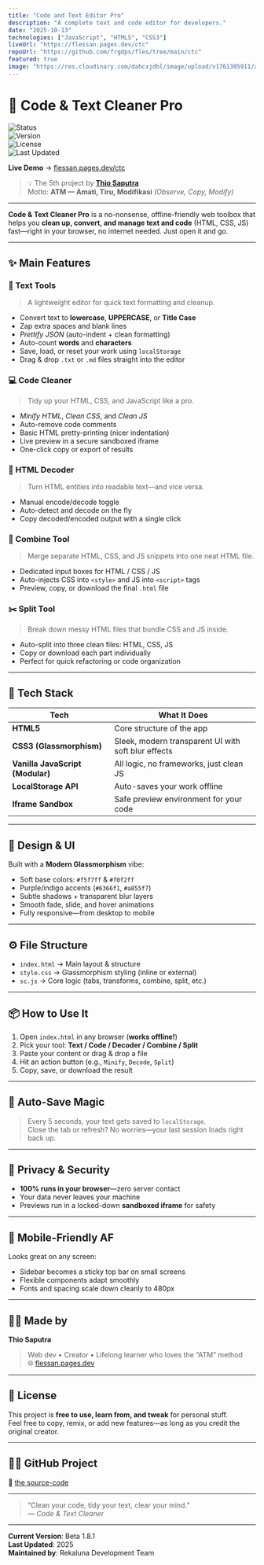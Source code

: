 ```yaml
---
title: "Code and Text Editor Pro"
description: "A complete text and code editor for developers."
date: "2025-10-13"
technologies: ["JavaScript", "HTML5", "CSS3"]
liveUrl: "https://flessan.pages.dev/ctc"
repoUrl: "https://github.com/frgdps/fles/tree/main/ctc"
featured: true
image: "https://res.cloudinary.com/dahcxjdbl/image/upload/v1761305911/aiease_1761305886042_rxuuyc.jpg"
---
```


# 🧰 Code & Text Cleaner Pro 
![Status](https://img.shields.io/badge/status-active-brightgreen?style=flat-square)  
![Version](https://img.shields.io/badge/version-1.8.1-blue?style=flat-square)  
![License](https://img.shields.io/badge/license-open--source-lightgrey?style=flat-square)  
![Last Updated](https://img.shields.io/badge/updated-2025-orange?style=flat-square)

**Live Demo** → [flessan.pages.dev/ctc](https://flessan.pages.dev/ctc)

> 💡 The 5th project by [**Thio Saputra**](https://flessan.pages.dev)  
> Motto: **ATM — Amati, Tiru, Modifikasi** *(Observe, Copy, Modify)*

---

**Code & Text Cleaner Pro** is a no-nonsense, offline-friendly web toolbox that helps you **clean up, convert, and manage text and code** (HTML, CSS, JS) fast—right in your browser, no internet needed. Just open it and go.

---

## ✨ Main Features

### 📝 Text Tools  
> A lightweight editor for quick text formatting and cleanup.

- Convert text to **lowercase**, **UPPERCASE**, or **Title Case**  
- Zap extra spaces and blank lines  
- *Prettify JSON* (auto-indent + clean formatting)  
- Auto-count **words** and **characters**  
- Save, load, or reset your work using `localStorage`  
- Drag & drop `.txt` or `.md` files straight into the editor  

### 💻 Code Cleaner  
> Tidy up your HTML, CSS, and JavaScript like a pro.

- *Minify HTML*, *Clean CSS*, and *Clean JS*  
- Auto-remove code comments  
- Basic HTML pretty-printing (nicer indentation)  
- Live preview in a secure sandboxed iframe  
- One-click copy or export of results  

### 🔡 HTML Decoder  
> Turn HTML entities into readable text—and vice versa.

- Manual encode/decode toggle  
- Auto-detect and decode on the fly  
- Copy decoded/encoded output with a single click  

### 🔀 Combine Tool  
> Merge separate HTML, CSS, and JS snippets into one neat HTML file.

- Dedicated input boxes for HTML / CSS / JS  
- Auto-injects CSS into `<style>` and JS into `<script>` tags  
- Preview, copy, or download the final `.html` file  

### ✂️ Split Tool  
> Break down messy HTML files that bundle CSS and JS inside.

- Auto-split into three clean files: HTML, CSS, JS  
- Copy or download each part individually  
- Perfect for quick refactoring or code organization  

---

## 🧩 Tech Stack

| Tech | What It Does |
|------|--------------|
| **HTML5** | Core structure of the app |
| **CSS3 (Glassmorphism)** | Sleek, modern transparent UI with soft blur effects |
| **Vanilla JavaScript (Modular)** | All logic, no frameworks, just clean JS |
| **LocalStorage API** | Auto-saves your work offline |
| **Iframe Sandbox** | Safe preview environment for your code |

---

## 🎨 Design & UI

Built with a **Modern Glassmorphism** vibe:
- Soft base colors: `#f5f7ff` & `#f0f2ff`  
- Purple/indigo accents (`#6366f1`, `#a855f7`)  
- Subtle shadows + transparent blur layers  
- Smooth fade, slide, and hover animations  
- Fully responsive—from desktop to mobile  

---

## ⚙️ File Structure

- `index.html` → Main layout & structure  
- `style.css` → Glassmorphism styling (inline or external)  
- `sc.js` → Core logic (tabs, transforms, combine, split, etc.)

---

## 📦 How to Use It

1. Open `index.html` in any browser (**works offline!**)  
2. Pick your tool: **Text / Code / Decoder / Combine / Split**  
3. Paste your content or drag & drop a file  
4. Hit an action button (e.g., `Minify`, `Decode`, `Split`)  
5. Copy, save, or download the result  

---

## 💾 Auto-Save Magic

> Every 5 seconds, your text gets saved to `localStorage`.  
Close the tab or refresh? No worries—your last session loads right back up.

---

## 🔐 Privacy & Security

- **100% runs in your browser**—zero server contact  
- Your data never leaves your machine  
- Previews run in a locked-down **sandboxed iframe** for safety  

---

## 📱 Mobile-Friendly AF

Looks great on any screen:
- Sidebar becomes a sticky top bar on small screens  
- Flexible components adapt smoothly  
- Fonts and spacing scale down cleanly to 480px  

---

## 👨‍💻 Made by

**Thio Saputra**  
> Web dev • Creator • Lifelong learner who loves the “ATM” method  
> 🌐 [flessan.pages.dev](https://flessan.pages.dev)

---

## 🧭 License

This project is **free to use, learn from, and tweak** for personal stuff.  
Feel free to copy, remix, or add new features—as long as you credit the original creator.

---

## 🐱‍👤 GitHub Project

🔗 [the source-code](https://github.com/frgdps/fles/tree/main/ctc)

---

> “Clean your code, tidy your text, clear your mind.”  
> — *Code & Text Cleaner*

---

**Current Version**: Beta 1.8.1  
**Last Updated**: 2025  
**Maintained by**: Rekaluna Development Team
